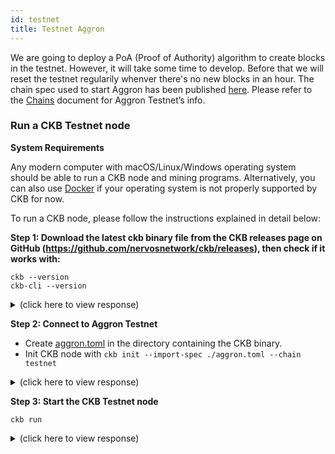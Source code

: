```yaml
---
id: testnet
title: Testnet Aggron
---
```


We are going to deploy a PoA (Proof of Authority) algorithm to create blocks in the testnet. However, it will take some time to develop. Before that we will reset the testnet regularily whenver there's no new blocks in an hour. 
The chain spec used to start Aggron has been published [here](https://gist.github.com/doitian/573513c345165c0fe4f3504ebc1c8f9f). Please refer to the [Chains](https://github.com/nervosnetwork/ckb/wiki/Chains) document for Aggron Testnet’s info.

### Run a CKB Testnet node

**System Requirements**

Any modern computer with macOS/Linux/Windows operating system should be able to run a CKB node and mining programs. Alternatively, you can also use [Docker](https://github.com/nervosnetwork/ckb/blob/develop/docs/run-ckb-with-docker.md) if your operating system is not properly supported by CKB for now.

To run a CKB node, please follow the instructions explained in detail below:

**Step 1: Download the latest ckb binary file from the CKB releases page on GitHub (https://github.com/nervosnetwork/ckb/releases), then check if it works with:**

```
ckb --version 
ckb-cli --version
```

<details>
<summary>(click here to view response)</summary>
```bash
ckb 0.25.2 (dda4ed9 2019-11-17)
ckb-cli 0.25.2 (6ca7bbb 2019-11-17)
```
</details>

**Step 2: Connect to Aggron Testnet**

* Create [aggron.toml](https://gist.github.com/doitian/573513c345165c0fe4f3504ebc1c8f9f/raw/3032bed68550e0a50e91df2c706481e80b579c70/aggron.toml) in the directory containing the CKB binary. 
* Init CKB node with `ckb init --import-spec ./aggron.toml --chain testnet`

<details>
<summary>(click here to view response)</summary>
```bash
WARN: mining feature is disabled because of lacking the block assembler config options
Initialized CKB directory in /PATH/ckb_v0.25.2_x86_64-apple-darwin
cp ./aggron.toml specs/testnet.toml
create ckb.toml
create ckb-miner.toml
```
</details>

**Step 3: Start the CKB Testnet node**

```
ckb run
```
<details>
<summary>(click here to view response)</summary>
```bash
2019-12-09 18:13:45.183 +08:00 main INFO sentry  **Notice**: The ckb process will send stack trace to sentry on Rust panics. This is enabled by default before mainnet, which can be opted out by setting the option `dsn` to empty in the config file. The DSN is now https://48c6a88d92e246478e2d53b5917a887c@sentry.io/1422795
2019-12-09 18:13:45.290 +08:00 main INFO main  Miner is disabled, edit ckb.toml to enable it
2019-12-09 18:13:47.355 +08:00 main INFO ckb-chain  Start: loading live cells ...
2019-12-09 18:13:47.385 +08:00 main INFO ckb-chain      loading 10000 transactions which include live cells ...
2019-12-09 18:13:47.419 +08:00 main INFO ckb-chain      loading 20000 transactions which include live cells ...
2019-12-09 18:13:47.454 +08:00 main INFO ckb-chain      loading 30000 transactions which include live cells ...
2019-12-09 18:13:47.495 +08:00 main INFO ckb-chain      loading 40000 transactions which include live cells ...
2019-12-09 18:13:47.534 +08:00 main INFO ckb-chain      loading 50000 transactions which include live cells ...
2019-12-09 18:13:47.551 +08:00 main INFO ckb-chain  Done: total 54318 transactions.
2019-12-09 18:13:47.563 +08:00 main INFO main  chain genesis hash: 0x184ac4658ed0c04a126551257990db132366cac22ab6270bbbc1f8c3220f302d
2019-12-09 18:13:47.587 +08:00 main INFO ckb-network  Listen on address: /ip4/0.0.0.0/tcp/8115/p2p/QmbpVxKM6zCw6dCJ6vBW6Ejip9d9XgUt49rjNeKRU67f68
2019-12-09 18:13:47.591 +08:00 NetworkRuntime-1 INFO ckb-network  p2p service event: ListenStarted { address: "/ip4/0.0.0.0/tcp/8115" }
2019-12-09 18:13:47.807 +08:00 NetworkRuntime-3 INFO ckb-relay  RelayProtocol(1).connected peer=SessionId(2)
2019-12-09 18:13:47.807 +08:00 NetworkRuntime-3 INFO ckb-relay  RelayProtocol(1).connected peer=SessionId(1)
2019-12-09 18:13:47.807 +08:00 NetworkRuntime-0 INFO ckb-sync  SyncProtocol.connected peer=SessionId(1)
2019-12-09 18:13:47.807 +08:00 NetworkRuntime-0 INFO ckb-sync  SyncProtocol.connected peer=SessionId(2)
2019-12-09 18:13:47.865 +08:00 NetworkRuntime-8 INFO ckb-relay  RelayProtocol(1).connected peer=SessionId(3)
2019-12-09 18:13:47.865 +08:00 NetworkRuntime-1 INFO ckb-sync  SyncProtocol.connected peer=SessionId(3)
2019-12-09 18:13:47.998 +08:00 NetworkRuntime-2 INFO ckb-relay  RelayProtocol(1).connected peer=SessionId(4)
2019-12-09 18:13:47.998 +08:00 NetworkRuntime-1 INFO ckb-sync  SyncProtocol.connected peer=SessionId(4)
2019-12-09 18:13:48.210 +08:00 ChainService INFO ckb-chain  block: 62481, hash: 0x95f1b7d6b614b4b1e0313892ae74c6c4d052df6abd0d5eda74cd974216ee65f6, epoch: 67(363/865), total_diff: 0x225465c6b33, txs: 1

```
</details>
